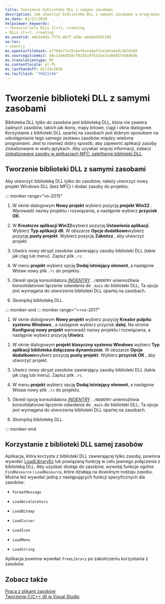 ```yaml
---
title: Tworzenie biblioteki DLL z samymi zasobami
description: Jak utworzyć bibliotekę DLL z samymi zasobami w programie Visual Studio.
ms.date: 01/27/2020
helpviewer_keywords:
- resource-only DLLs [C++], creating
- DLLs [C++], creating
ms.assetid: e6b1d4da-7275-467f-a58c-a0a8a5835199
no-loc:
- noentry
ms.openlocfilehash: ef79de77e35cbef6acd4af1cec82a4edc1b7d105
ms.sourcegitcommit: b8c22e6d555cf833510753cba7a368d57e5886db
ms.translationtype: MT
ms.contentlocale: pl-PL
ms.lasthandoff: 01/29/2020
ms.locfileid: "76821346"
---
```

# <a name="creating-a-resource-only-dll"></a>Tworzenie biblioteki DLL z samymi zasobami

Biblioteka DLL tylko do zasobów jest biblioteką DLL, która nie zawiera żadnych zasobów, takich jak ikony, mapy bitowe, ciągi i okna dialogowe. Korzystanie z biblioteki DLL opartej na zasobach jest dobrym sposobem na udostępnianie tego samego zestawu zasobów między wieloma programami. Jest to również dobry sposób, aby zapewnić aplikacji zasoby zlokalizowane w wielu językach. Aby uzyskać więcej informacji, zobacz [zlokalizowane zasoby w aplikacjach MFC: satelitarne biblioteki DLL](localized-resources-in-mfc-applications-satellite-dlls.md).

## <a name="create-a-resource-only-dll"></a>Tworzenie biblioteki DLL z samymi zasobami

Aby utworzyć bibliotekę DLL tylko do zasobów, należy utworzyć nowy projekt Windows DLL (bez MFC) i dodać zasoby do projektu:

::: moniker range="vs-2015"

1. W oknie dialogowym **Nowy projekt** wybierz pozycję **projekt Win32** . Wprowadź nazwy projektu i rozwiązania, a następnie wybierz **przycisk OK**.

1. W **Kreatorze aplikacji Win32**wybierz pozycję **Ustawienia aplikacji**. Wybierz **Typ aplikacji** **dll**. W obszarze **Opcje dodatkowe**wybierz pozycję **pusty projekt**. Wybierz pozycję **Zakończ** , aby utworzyć projekt.

1. Utwórz nowy skrypt zasobów zawierający zasoby biblioteki DLL (takie jak ciąg lub menu). Zapisz plik `.rc`.

1. W menu **projekt** wybierz opcję **Dodaj istniejący element**, a następnie Wstaw nowy plik `.rc` do projektu.

1. Określ opcję konsolidatora [/NOENTRY](reference/noentry-no-entry-point.md) . `/NOENTRY` uniemożliwia konsolidatorowi łączenie odwołania do `_main` do biblioteki DLL; Ta opcja jest wymagana do utworzenia biblioteki DLL opartej na zasobach.

1. Skompiluj bibliotekę DLL.

::: moniker-end
::: moniker range=">=vs-2017"

1. W oknie dialogowym **Nowy projekt** wybierz pozycję **Kreator pulpitu systemu Windows** , a następnie wybierz przycisk **dalej**. Na stronie **Konfiguruj nowy projekt** wprowadź nazwy projektu i rozwiązania, a następnie wybierz pozycję **Utwórz**.

1. W oknie dialogowym **projekt klasyczny systemu Windows** wybierz **Typ aplikacji** **biblioteka dołączana dynamicznie**. W obszarze **Opcje dodatkowe**wybierz pozycję **pusty projekt**. Wybierz **przycisk OK** , aby utworzyć projekt.

1. Utwórz nowy skrypt zasobów zawierający zasoby biblioteki DLL (takie jak ciąg lub menu). Zapisz plik `.rc`.

1. W menu **projekt** wybierz opcję **Dodaj istniejący element**, a następnie Wstaw nowy plik `.rc` do projektu.

1. Określ opcję konsolidatora [/NOENTRY](reference/noentry-no-entry-point.md) . `/NOENTRY` uniemożliwia konsolidatorowi łączenie odwołania do `_main` do biblioteki DLL; Ta opcja jest wymagana do utworzenia biblioteki DLL opartej na zasobach.

1. Skompiluj bibliotekę DLL.

::: moniker-end

## <a name="use-a-resource-only-dll"></a>Korzystanie z biblioteki DLL samej zasobów

Aplikacja, która korzysta z biblioteki DLL zawierającej tylko zasoby, powinna wywołać [LoadLibraryEx](loadlibrary-and-afxloadlibrary.md) lub powiązaną funkcję w celu jawnego połączenia z biblioteką DLL. Aby uzyskać dostęp do zasobów, wywołaj funkcje ogólne `FindResource` i `LoadResource`, które działają na dowolnym rodzaju zasobu. Można też wywołać jedną z następujących funkcji specyficznych dla zasobów:

- `FormatMessage`

- `LoadAccelerators`

- `LoadBitmap`

- `LoadCursor`

- `LoadIcon`

- `LoadMenu`

- `LoadString`

Aplikacja powinna wywołać `FreeLibrary` po zakończeniu korzystania z zasobów.

## <a name="see-also"></a>Zobacz także

[Praca z plikami zasobów](../windows/working-with-resource-files.md)\
[Tworzenie C/C++ dll w Visual Studio](dlls-in-visual-cpp.md)
